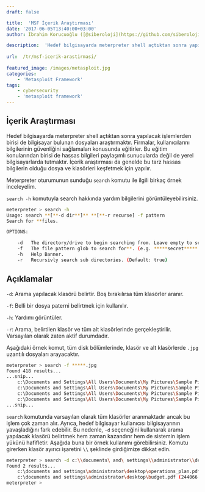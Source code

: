 ```yaml
---
draft: false

title:  'MSF İçerik Araştırması'
date: '2017-06-05T13:40:00+03:00'
author: İbrahim Korucuoğlu ([@siberoloji](https://github.com/siberoloji))

description:  'Hedef bilgisayarda meterpreter shell açtıktan sonra yapılacak işlemlerden birisi de bilgisayar bulunan dosyaları araştırmaktır. Firmalar, kullanıcılarını bilgilerinin güvenliğini sağlamaları konusunda eğitirler. Bu eğitim konularından birisi de hassas bilgileri paylaşımlı sunucularda değil de yerel bilgisayarlarda tutmaktır. İçerik araştırması da genelde bu tarz hassas bilgilerin olduğu dosya ve klasörleri keşfetmek için yapılır.' 
 
url:  /tr/msf-icerik-arastirmasi/
 
featured_image: /images/metasploit.jpg
categories:
    - 'Metasploit Framework'
tags:
    - cybersecurity
    - 'metasploit framework'
---
```



## İçerik Araştırması



Hedef bilgisayarda meterpreter shell açtıktan sonra yapılacak işlemlerden birisi de bilgisayar bulunan dosyaları araştırmaktır. Firmalar, kullanıcılarını bilgilerinin güvenliğini sağlamaları konusunda eğitirler. Bu eğitim konularından birisi de hassas bilgileri paylaşımlı sunucularda değil de yerel bilgisayarlarda tutmaktır. İçerik araştırması da genelde bu tarz hassas bilgilerin olduğu dosya ve klasörleri keşfetmek için yapılır.



Meterpreter oturumunun sunduğu `search` komutu ile ilgili birkaç örnek inceleyelim.



`search -h` komutuyla search hakkında yardım bilgilerini görüntüleyebilirsiniz.


```bash
meterpreter > search -h
Usage: search **[**-d dir**]** **[**-r recurse] -f pattern
Search for **files.

OPTIONS:

    -d   The directory/drive to begin searching from. Leave empty to search all drives. (Default: )
    -f   The file pattern glob to search for**. (e.g. *****secret*****.doc?)
    -h   Help Banner.
    -r   Recursivly search sub directories. (Default: true)
```



## Açıklamalar



`-d`: Arama yapılacak klasörü belirtir. Boş bırakılırsa tüm klasörler aranır.



`-f`: Belli bir dosya paterni belirtmek için kullanılır.



`-h`: Yardımı görüntüler.



`-r`: Arama, belirtilen klasör ve tüm alt klasörlerinde gerçekleştirilir. Varsayılan olarak zaten aktif durumdadır.



Aşağıdaki örnek komut, tüm disk bölümlerinde, klasör ve alt klasörlerde `.jpg` uzantılı dosyaları arayacaktır.


```bash
meterpreter > search -f *****.jpg
Found 418 results...
...snip...
    c:\Documents and Settings\All Users\Documents\My Pictures\Sample Pictures\Blue hills.jpg (28521 bytes)
    c:\Documents and Settings\All Users\Documents\My Pictures\Sample Pictures\Sunset.jpg (71189 bytes)
    c:\Documents and Settings\All Users\Documents\My Pictures\Sample Pictures\Water lilies.jpg (83794 bytes)
    c:\Documents and Settings\All Users\Documents\My Pictures\Sample Pictures\Winter.jpg (105542 bytes)
...snip...
```



`search` komutunda varsayılan olarak tüm klasörler aranmaktadır ancak bu işlem çok zaman alır. Ayrıca, hedef bilgisayar kullanıcısı bilgisayarının yavaşladığını fark edebilir. Bu nedenle, `-d` seçeneğini kullanarak arama yapılacak klasörü belirtmek hem zaman kazandırır hem de sistemin işlem yükünü hafifletir. Aşağıda buna bir örnek kullanımı görebilirsiniz. Komutu girerken klasör ayırıcı işaretini `\\` şeklinde girdiğimize dikkat edin.


```bash
meterpreter > search -d c:\\documents\ and\ settings\\administrator\\desktop\\ -f *****.pdf
Found 2 results...
    c:\documents and settings\administrator\desktop\operations_plan.pdf (244066 bytes)
    c:\documents and settings\administrator\desktop\budget.pdf (244066 bytes)
meterpreter >
```

